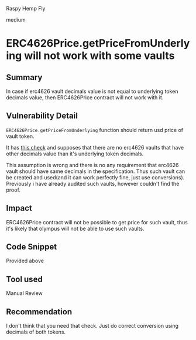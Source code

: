 Raspy Hemp Fly

medium

# ERC4626Price.getPriceFromUnderlying will not work with some vaults

## Summary
In case if erc4626 vault decimals value is not equal to underlying token decimals value, then ERC4626Price contract will not work with it.
## Vulnerability Detail
`ERC4626Price.getPriceFromUnderlying` function should return usd price of vault token.

It has [this check](https://github.com/sherlock-audit/2023-11-olympus-rvierdiyev/blob/main/bophades/src/modules/PRICE/submodules/feeds/ERC4626Price.sol#L111-L113) and supposes that there are no erc4626 vaults that have other decimals value than it's underlying token decimals.

This assumption is wrong and there is no any requirement that erc4626 vault should have same decimals in the specification. Thus such vault can be created and used(and it can work perfectly fine, just use conversions). Previously i have already audited such vaults, however couldn't find the proof.
## Impact
ERC4626Price contract will not be possible to get price for such vault, thus it's likely that olympus will not be able to use such vaults.
## Code Snippet
Provided above
## Tool used

Manual Review

## Recommendation
I don't think that you need that check. Just do correct conversion using decimals of both tokens.